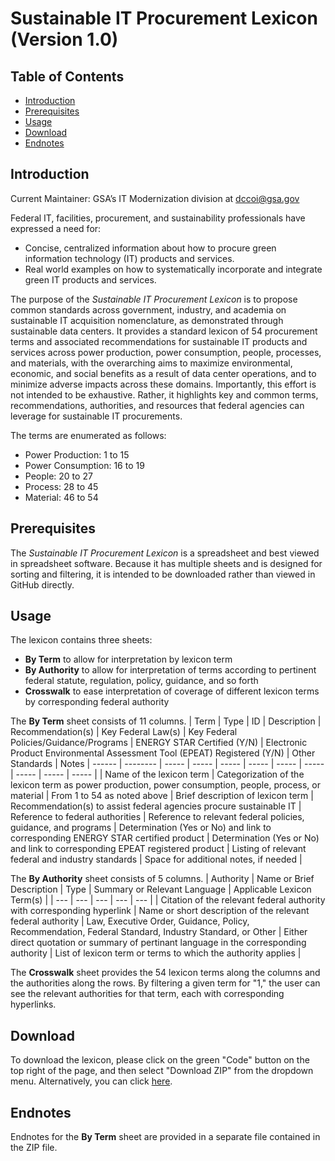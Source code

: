 # Sustainable IT Procurement Lexicon (Version 1.0)

## Table of Contents

 - [Introduction](https://github.com/AaronKoppel/Sustainable_IT_Procurement_Lexicon/blob/main/README.md#introduction)
 - [Prerequisites](https://github.com/AaronKoppel/Sustainable_IT_Procurement_Lexicon/blob/main/README.md#prerequisites)
 - [Usage](https://github.com/AaronKoppel/Sustainable_IT_Procurement_Lexicon/blob/main/README.md#usage)
 - [Download](https://github.com/AaronKoppel/Sustainable_IT_Procurement_Lexicon/blob/main/README.md#download)
 - [Endnotes](https://github.com/AaronKoppel/Sustainable_IT_Procurement_Lexicon/blob/main/README.md#endnotes)

## Introduction

Current Maintainer: GSA’s IT Modernization division at <dccoi@gsa.gov>

Federal IT, facilities, procurement, and sustainability professionals have expressed a need for:
- Concise, centralized information about how to procure green information technology (IT) products and services.
- Real world examples on how to systematically incorporate and integrate green IT products and services.

The purpose of the <i>Sustainable IT Procurement Lexicon</i> is to propose common standards across government, industry, and academia on sustainable IT acquisition nomenclature, as demonstrated through sustainable data centers. It provides a standard lexicon of 54 procurement terms and associated recommendations for sustainable IT products and services across power production, power consumption, people, processes, and materials, with the overarching aims to maximize environmental, economic, and social benefits as a result of data center operations, and to minimize adverse impacts across these domains. Importantly, this effort is not intended to be exhaustive. Rather, it highlights key and common terms, recommendations, authorities, and resources that federal agencies can leverage for sustainable IT procurements.

The terms are enumerated as follows:
- Power Production: 1 to 15
- Power Consumption: 16 to 19
- People: 20 to 27
- Process: 28 to 45
- Material: 46 to 54

## Prerequisites

The <i>Sustainable IT Procurement Lexicon</i> is a spreadsheet and best viewed in spreadsheet software. Because it has multiple sheets and is designed for sorting and filtering, it is intended to be downloaded rather than viewed in GitHub directly.

## Usage

The lexicon contains three sheets:
- **By Term** to allow for interpretation by lexicon term
- **By Authority** to allow for interpretation of terms according to pertinent federal statute, regulation, policy, guidance, and so forth
- **Crosswalk** to ease interpretation of coverage of different lexicon terms by corresponding federal authority

The **By Term** sheet consists of 11 columns.
| Term | Type | ID | Description | Recommendation(s) | Key Federal Law(s) | Key Federal Policies/Guidance/Programs | ENERGY STAR Certified (Y/N) | Electronic Product Environmental Assessment Tool (EPEAT) Registered (Y/N) | Other Standards | Notes |
------ | --------  | ----- | ----- | ----- | ----- | ----- | ----- | ----- | ----- | ----- | 
| Name of the lexicon term | Categorization of the lexicon term as power production, power consumption, people, process, or material  | From 1 to 54 as noted above | Brief description of lexicon term | Recommendation(s) to assist federal agencies procure sustainable IT | Reference to federal authorities 	| Reference to relevant federal policies, guidance, and programs | Determination (Yes or No) and link to corresponding ENERGY STAR certified product	| Determination (Yes or No) and link to corresponding EPEAT registered product	| Listing of relevant federal and industry standards	| Space for additional notes, if needed |

The **By Authority** sheet consists of 5 columns.
| Authority  | Name or Brief Description | Type | Summary or Relevant Language | Applicable Lexicon Term(s) |
| --- | --- | ---  | --- | --- |
| Citation of the relevant federal authority with corresponding hyperlink  | Name or short description of the relevant federal authority  | Law, Executive Order, Guidance, Policy, Recommendation, Federal Standard, Industry Standard, or Other  | Either direct quotation or summary of pertinant language in the corresponding authority  | List of lexicon term or terms to which the authority applies  |

The **Crosswalk** sheet provides the 54 lexicon terms along the columns and the authorities along the rows. By filtering a given term for "1," the user can see the relevant authorities for that term, each with corresponding hyperlinks.

## Download

To download the lexicon, please click on the green "Code" button on the top right of the page, and then select "Download ZIP" from the dropdown menu. Alternatively, you can click [here](https://github.com/AaronKoppel/Sustainable_IT_Procurement_Lexicon/archive/refs/heads/main.zip).

## Endnotes

Endnotes for the **By Term** sheet are provided in a separate file contained in the ZIP file.
